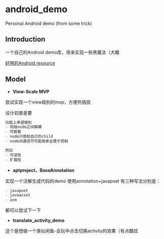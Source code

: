# android_demo
Personal Android demo (from some trick)

## Introduction

一个自己的Android demo库，用来实现一些黑魔法（大概

[好用的Android resource](https://cs.android.com/android/platform/superproject/+/master:frameworks/base/core/java/android/view/SurfaceView.java;drc=master;l=1065?q=SurfaceView)

## Model

- **View-Scale MVP**

尝试实现一个view级别的mvp，方便热插拔

设计初衷是要

```kotlin
功能上希望做到
- 同级node之间解耦
- 可嵌套
- node只感知自己的child
- node间通信尽可能简单且便于控制

然后
- 可读性
- 扩展性
```

- **aptproject、BaseAnnotation**

实现一个注解生成代码的demo
使用annotation+javapoet
有三种写法分别是：
```kotlin
- javapoet
- javaasset
- asm
```
都可以尝试下一下

- **translate_activity_demo**

这个是想做一个类似闲鱼-会玩中点击切换activity的效果（有点酷炫


